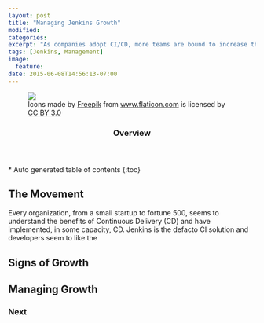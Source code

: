 ```yaml
---
layout: post
title: "Managing Jenkins Growth"
modified:
categories:
excerpt: "As companies adopt CI/CD, more teams are bound to increase their use of Jenkins. How can you anticipate and proactively manage Jenkins growth?"
tags: [Jenkins, Management]
image:
  feature:
date: 2015-06-08T14:56:13-07:00
---
```

<figure>
	<a href="http://www.shoemoney.com/wp-content/uploads/2014/03/Speedometer.jpg"><img src="http://www.shoemoney.com/wp-content/uploads/2014/03/Speedometer.jpg"></a>
  <div>Icons made by <a href="http://www.flaticon.com/authors/freepik" title="Freepik">Freepik</a> from <a href="http://www.flaticon.com" title="Flaticon">www.flaticon.com</a>             is licensed by <a href="http://creativecommons.org/licenses/by/3.0/" title="Creative Commons BY 3.0">CC BY 3.0</a></div>
</figure>
<section id="table-of-contents" class="toc">
  <header>
    <h3>Overview</h3>
  </header>
<div id="drawer" markdown="1">
*  Auto generated table of contents
{:toc}
</div>
</section><!-- /#table-of-contents -->

## The Movement

Every organization, from a small startup to fortune 500, seems to understand the benefits of Continuous Delivery (CD) and have implemented, in some capacity, CD. Jenkins is the defacto CI solution and developers seem to like the

## Signs of Growth





## Managing Growth

### Next
